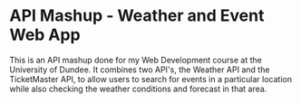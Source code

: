 # API Mashup - Weather and Event Web App
This is an API mashup done for my Web Development course at the University of Dundee. It combines two API's, the Weather API and the TicketMaster API, to allow users to search for events in a particular location while also checking the weather conditions and forecast in that area.
